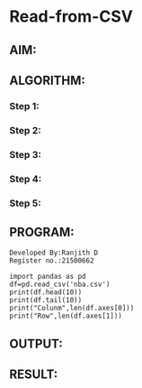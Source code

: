 # Read-from-CSV

## AIM:

## ALGORITHM:
### Step 1:

### Step 2:

### Step 3:
### Step 4:
### Step 5:

## PROGRAM:
~~~
Developed By:Ranjith D
Register no.:21500662
~~~
~~~
import pandas as pd
df=pd.read_csv('nba.csv')
print(df.head(10))
print(df.tail(10))
print("Colunm",len(df.axes[0]))
print("Row",len(df.axes[1]))
~~~
## OUTPUT:

## RESULT:
